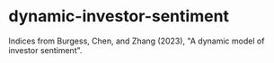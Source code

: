 # dynamic-investor-sentiment
Indices from Burgess, Chen, and Zhang (2023), "A dynamic model of investor sentiment".
